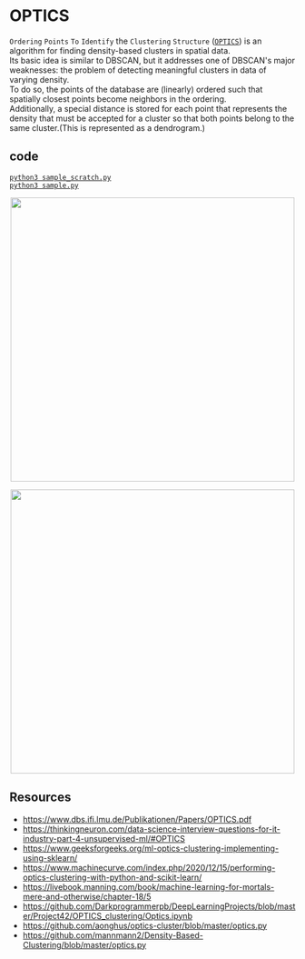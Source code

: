 # OPTICS
`Ordering` `Points` `To` `Identify` the `Clustering` `Structure` ([`OPTICS`](https://en.wikipedia.org/wiki/OPTICS_algorithm)) is an algorithm for finding density-based clusters in spatial data.  
Its basic idea is similar to DBSCAN, but it addresses one of DBSCAN's major weaknesses: the problem of detecting meaningful clusters in data of varying density.  
To do so, the points of the database are (linearly) ordered such that spatially closest points become neighbors in the ordering.  
Additionally, a special distance is stored for each point that represents the density that must be accepted for a cluster so that both points belong to the same cluster.(This is represented as a dendrogram.)

## code 
[`python3 sample_scratch.py`](./sample_scratch.py)  
[`python3 sample.py`](./sample.py)  
<p align="center">
  <img src="https://www.researchgate.net/profile/Md-Mostofa-Ali-Patwary/publication/262165543/figure/fig2/AS:613897048428553@1523375870220/An-example-showing-the-similarities-between-OPTICS-and-PRIMs-MST-algorithm-a-The-data.png" width="500">
</p>
<p align="center">
  <img src="https://www.researchgate.net/profile/Erik-Sebille/publication/348605054/figure/fig2/AS:983834984189956@1611575947560/Result-of-the-OPTICS-algorithm-applied-to-the-direct-embedding-of-the-trajectories-a.ppm" width="500">
</p>

## Resources
+ https://www.dbs.ifi.lmu.de/Publikationen/Papers/OPTICS.pdf  
+ https://thinkingneuron.com/data-science-interview-questions-for-it-industry-part-4-unsupervised-ml/#OPTICS  
+ https://www.geeksforgeeks.org/ml-optics-clustering-implementing-using-sklearn/  
+ https://www.machinecurve.com/index.php/2020/12/15/performing-optics-clustering-with-python-and-scikit-learn/  
+ https://livebook.manning.com/book/machine-learning-for-mortals-mere-and-otherwise/chapter-18/5  
+ https://github.com/Darkprogrammerpb/DeepLearningProjects/blob/master/Project42/OPTICS_clustering/Optics.ipynb  
+ https://github.com/aonghus/optics-cluster/blob/master/optics.py  
+ https://github.com/mannmann2/Density-Based-Clustering/blob/master/optics.py  

